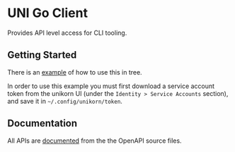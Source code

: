# UNI Go Client

Provides API level access for CLI tooling.

## Getting Started

There is an [example](example/client.go) of how to use this in tree.

In order to use this example you must first download a service account token from the unikorn UI (under the `Identity > Service Accounts` section), and save it in `~/.config/unikorn/token`.

## Documentation

All APIs are [documented](https://github.com/nscaledev/uni-api-docs) from the the OpenAPI source files.

